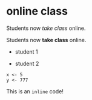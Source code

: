 # online class

Students now *take class* online.

Students now **take class** online.


* student 1
- student 2

```
x <- 5
y <- 777
```

This is an `inline` code!
